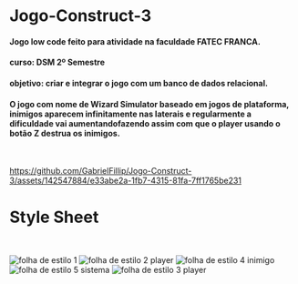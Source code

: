 # Jogo-Construct-3

#### Jogo low code feito para atividade na faculdade FATEC FRANCA. 
#### curso: DSM 2º Semestre
#### objetivo: criar e integrar o jogo com um banco de dados relacional.

#### O jogo com nome de Wizard Simulator baseado em jogos de plataforma, inimigos aparecem infinitamente nas laterais e regularmente a dificuldade vai aumentandofazendo assim com que o player usando o botão Z destrua os inimigos.

<br>


https://github.com/GabrielFillip/Jogo-Construct-3/assets/142547884/e33abe2a-1fb7-4315-81fa-7ff1765be231




# Style Sheet
<br>

![folha de estilo 1](https://github.com/GabrielFillip/Jogo-Construct-3/assets/142547884/296a6f23-2a38-4712-b70c-0779136b1f58)
![folha de estilo 2 player](https://github.com/GabrielFillip/Jogo-Construct-3/assets/142547884/24d796a2-b53d-49c4-8e44-875b7ec27e32)
![folha de estilo 4 inimigo](https://github.com/GabrielFillip/Jogo-Construct-3/assets/142547884/42955406-cd93-44db-acfd-45adad65a3ce)
![folha de estilo 5 sistema](https://github.com/GabrielFillip/Jogo-Construct-3/assets/142547884/f5331b92-b9e0-4269-b437-a60f9be3ce80)
![folha de estilo 3 player](https://github.com/GabrielFillip/Jogo-Construct-3/assets/142547884/5b558100-6a33-4dc6-9c91-1e0cd38a651a)
